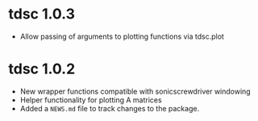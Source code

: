 # tdsc 1.0.3
*   Allow passing of arguments to plotting functions via tdsc.plot

# tdsc 1.0.2
*   New wrapper functions compatible with sonicscrewdriver windowing
*   Helper functionality for plotting A matrices
*   Added a `NEWS.md` file to track changes to the package.
